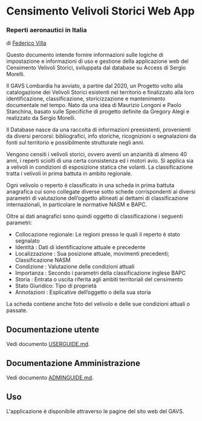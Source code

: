 # Censimento Velivoli Storici Web App
### Reperti aeronautici in Italia
di [Federico Villa](https://gavs.it)

Questo documento intende fornire informazioni sulle logiche di impostazione e informazioni di uso e gestione della applicazione web del Censimento Velivoli Storici, sviluppata dal database su Access di Sergio Morelli.

Il GAVS Lombardia ha avviato, a partire dal 2020, un Progetto volto alla catalogazione dei Velivoli Storici esistenti nel territorio e finalizzato alla loro identificazione, classificazione, storicizzazione e mantenimento documentale nel tempo. Nato da una idea di Maurizio Longoni e Paolo Stanchina, basato sulle Specifiche di progetto definite da Gregory Alegi e realizzato da Sergio Morelli.

Il Database nasce da una raccolta di informazioni preesistenti, provenienti da diversi percorsi: bibliografici, info storiche, ricognizioni o segnalazioni da fonti sul territorio e possibilmente strutturate negli anni.

Vengono censiti i velivoli storici, ovvero aventi un anzianità di almeno 40 anni, i reperti sciolti di una certa consistenza ed i motori avio. Si applica sia a velivoli in condizioni di esposizione statica che volanti. La classificazione tratta i velivoli in prima battuta in ambito regionale.

Ogni velivolo o reperto è classificato in una scheda in prima battuta anagrafica cui sono collegate diverse sotto schede corrispondenti ai diversi parametri di valutazione dell’oggetto allineati ai dettami di classificazione internazionali, in particolare le normative NASM e BAPC.

Oltre ai dati anagrafici sono quindi oggetto di classificazione i seguenti parametri:

* Collocazione regionale: Le regioni presso le quali il reperto è stato segnalato
* Identità : Dati di identificazione attuale e precedente
* Localizzazione : Sua posizione attuale, movimenti precedenti; Classificazione NASM
* Condizione : Valutazione delle condizioni attuali
* Importanza : Secondo i parametri della classificazione inglese BAPC
* Storia : Entrata o uscita riferita agli ambiti territoriali del censimento
* Stato Giuridico: Tipo di proprietà
* Annotazioni : Esplicative dell’oggetto o della sua storia

La scheda contiene anche foto del velivolo e delle sue condizioni attuali o passate.

## Documentazione utente
Vedi documento [USERGUIDE.md](USERGUIDE.md).

## Documentazione Amministrazione
Vedi documento [ADMINGUIDE.md](ADMINGUIDE.md).

## Uso
L'applicazione è disponibile attraverso le pagine del sito web del GAVS.
